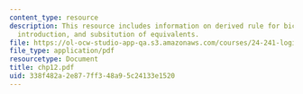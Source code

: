 ```yaml
---
content_type: resource
description: This resource includes information on derived rule for biconditional
  introduction, and subsitution of equivalents.
file: https://ol-ocw-studio-app-qa.s3.amazonaws.com/courses/24-241-logic-i-fall-2005/338f482a2e877ff348a95c24133e1520_chp12.pdf
file_type: application/pdf
resourcetype: Document
title: chp12.pdf
uid: 338f482a-2e87-7ff3-48a9-5c24133e1520
---
```

